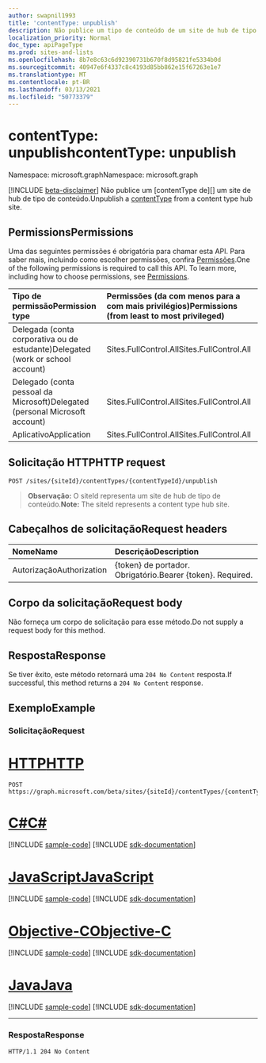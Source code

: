 ```yaml
---
author: swapnil1993
title: 'contentType: unpublish'
description: Não publice um tipo de conteúdo de um site de hub de tipo de conteúdo.
localization_priority: Normal
doc_type: apiPageType
ms.prod: sites-and-lists
ms.openlocfilehash: 8b7e8c63c6d92390731b670f8d95821fe5334b0d
ms.sourcegitcommit: 40947e6f4337c8c4193d85bb862e15f67263e1e7
ms.translationtype: MT
ms.contentlocale: pt-BR
ms.lasthandoff: 03/13/2021
ms.locfileid: "50773379"
---
```

# <a name="contenttype-unpublish"></a><span data-ttu-id="7b71c-103">contentType: unpublish</span><span class="sxs-lookup"><span data-stu-id="7b71c-103">contentType: unpublish</span></span>
<span data-ttu-id="7b71c-104">Namespace: microsoft.graph</span><span class="sxs-lookup"><span data-stu-id="7b71c-104">Namespace: microsoft.graph</span></span>

[!INCLUDE [beta-disclaimer](../../includes/beta-disclaimer.md)]
<span data-ttu-id="7b71c-105">Não publice um [contentType de][] um site de hub de tipo de conteúdo.</span><span class="sxs-lookup"><span data-stu-id="7b71c-105">Unpublish a [contentType][] from a content type hub site.</span></span>

## <a name="permissions"></a><span data-ttu-id="7b71c-106">Permissions</span><span class="sxs-lookup"><span data-stu-id="7b71c-106">Permissions</span></span>

<span data-ttu-id="7b71c-p101">Uma das seguintes permissões é obrigatória para chamar esta API. Para saber mais, incluindo como escolher permissões, confira [Permissões](/graph/permissions_reference.md).</span><span class="sxs-lookup"><span data-stu-id="7b71c-p101">One of the following permissions is required to call this API. To learn more, including how to choose permissions, see [Permissions](/graph/permissions_reference.md).</span></span>

|<span data-ttu-id="7b71c-109">Tipo de permissão</span><span class="sxs-lookup"><span data-stu-id="7b71c-109">Permission type</span></span>      | <span data-ttu-id="7b71c-110">Permissões (da com menos para a com mais privilégios)</span><span class="sxs-lookup"><span data-stu-id="7b71c-110">Permissions (from least to most privileged)</span></span>              |
|:--------------------|:---------------------------------------------------------|
|<span data-ttu-id="7b71c-111">Delegada (conta corporativa ou de estudante)</span><span class="sxs-lookup"><span data-stu-id="7b71c-111">Delegated (work or school account)</span></span> | <span data-ttu-id="7b71c-112">Sites.FullControl.All</span><span class="sxs-lookup"><span data-stu-id="7b71c-112">Sites.FullControl.All</span></span>    |
|<span data-ttu-id="7b71c-113">Delegado (conta pessoal da Microsoft)</span><span class="sxs-lookup"><span data-stu-id="7b71c-113">Delegated (personal Microsoft account)</span></span> | <span data-ttu-id="7b71c-114">Sites.FullControl.All</span><span class="sxs-lookup"><span data-stu-id="7b71c-114">Sites.FullControl.All</span></span>    |
|<span data-ttu-id="7b71c-115">Aplicativo</span><span class="sxs-lookup"><span data-stu-id="7b71c-115">Application</span></span> | <span data-ttu-id="7b71c-116">Sites.FullControl.All</span><span class="sxs-lookup"><span data-stu-id="7b71c-116">Sites.FullControl.All</span></span> |

## <a name="http-request"></a><span data-ttu-id="7b71c-117">Solicitação HTTP</span><span class="sxs-lookup"><span data-stu-id="7b71c-117">HTTP request</span></span>

<!-- { "blockType": "ignored" } -->

```http
POST /sites/{siteId}/contentTypes/{contentTypeId}/unpublish
```

><span data-ttu-id="7b71c-118">**Observação:** O siteId representa um site de hub de tipo de conteúdo.</span><span class="sxs-lookup"><span data-stu-id="7b71c-118">**Note:** The siteId represents a content type hub site.</span></span>

## <a name="request-headers"></a><span data-ttu-id="7b71c-119">Cabeçalhos de solicitação</span><span class="sxs-lookup"><span data-stu-id="7b71c-119">Request headers</span></span>
|<span data-ttu-id="7b71c-120">Nome</span><span class="sxs-lookup"><span data-stu-id="7b71c-120">Name</span></span>|<span data-ttu-id="7b71c-121">Descrição</span><span class="sxs-lookup"><span data-stu-id="7b71c-121">Description</span></span>|
|:---|:---|
|<span data-ttu-id="7b71c-122">Autorização</span><span class="sxs-lookup"><span data-stu-id="7b71c-122">Authorization</span></span>|<span data-ttu-id="7b71c-p102">{token} de portador. Obrigatório.</span><span class="sxs-lookup"><span data-stu-id="7b71c-p102">Bearer {token}. Required.</span></span>|

## <a name="request-body"></a><span data-ttu-id="7b71c-125">Corpo da solicitação</span><span class="sxs-lookup"><span data-stu-id="7b71c-125">Request body</span></span>
<span data-ttu-id="7b71c-126">Não forneça um corpo de solicitação para esse método.</span><span class="sxs-lookup"><span data-stu-id="7b71c-126">Do not supply a request body for this method.</span></span>

## <a name="response"></a><span data-ttu-id="7b71c-127">Resposta</span><span class="sxs-lookup"><span data-stu-id="7b71c-127">Response</span></span>

<span data-ttu-id="7b71c-128">Se tiver êxito, este método retornará uma `204 No Content` resposta.</span><span class="sxs-lookup"><span data-stu-id="7b71c-128">If successful, this method returns a `204 No Content` response.</span></span>

## <a name="example"></a><span data-ttu-id="7b71c-129">Exemplo</span><span class="sxs-lookup"><span data-stu-id="7b71c-129">Example</span></span>

### <a name="request"></a><span data-ttu-id="7b71c-130">Solicitação</span><span class="sxs-lookup"><span data-stu-id="7b71c-130">Request</span></span>

# <a name="http"></a>[<span data-ttu-id="7b71c-131">HTTP</span><span class="sxs-lookup"><span data-stu-id="7b71c-131">HTTP</span></span>](#tab/http)
<!-- {
  "blockType": "request",
  "name": "contenttype_unpublish"
}
-->
```http
POST https://graph.microsoft.com/beta/sites/{siteId}/contentTypes/{contentTypeId}/unpublish
```
# <a name="c"></a>[<span data-ttu-id="7b71c-132">C#</span><span class="sxs-lookup"><span data-stu-id="7b71c-132">C#</span></span>](#tab/csharp)
[!INCLUDE [sample-code](../includes/snippets/csharp/contenttype-unpublish-csharp-snippets.md)]
[!INCLUDE [sdk-documentation](../includes/snippets/snippets-sdk-documentation-link.md)]

# <a name="javascript"></a>[<span data-ttu-id="7b71c-133">JavaScript</span><span class="sxs-lookup"><span data-stu-id="7b71c-133">JavaScript</span></span>](#tab/javascript)
[!INCLUDE [sample-code](../includes/snippets/javascript/contenttype-unpublish-javascript-snippets.md)]
[!INCLUDE [sdk-documentation](../includes/snippets/snippets-sdk-documentation-link.md)]

# <a name="objective-c"></a>[<span data-ttu-id="7b71c-134">Objective-C</span><span class="sxs-lookup"><span data-stu-id="7b71c-134">Objective-C</span></span>](#tab/objc)
[!INCLUDE [sample-code](../includes/snippets/objc/contenttype-unpublish-objc-snippets.md)]
[!INCLUDE [sdk-documentation](../includes/snippets/snippets-sdk-documentation-link.md)]

# <a name="java"></a>[<span data-ttu-id="7b71c-135">Java</span><span class="sxs-lookup"><span data-stu-id="7b71c-135">Java</span></span>](#tab/java)
[!INCLUDE [sample-code](../includes/snippets/java/contenttype-unpublish-java-snippets.md)]
[!INCLUDE [sdk-documentation](../includes/snippets/snippets-sdk-documentation-link.md)]

---


### <a name="response"></a><span data-ttu-id="7b71c-136">Resposta</span><span class="sxs-lookup"><span data-stu-id="7b71c-136">Response</span></span>

<!-- { "blockType": "response" } -->

```http
HTTP/1.1 204 No Content
```

[contentType]: ../resources/contentType.md

